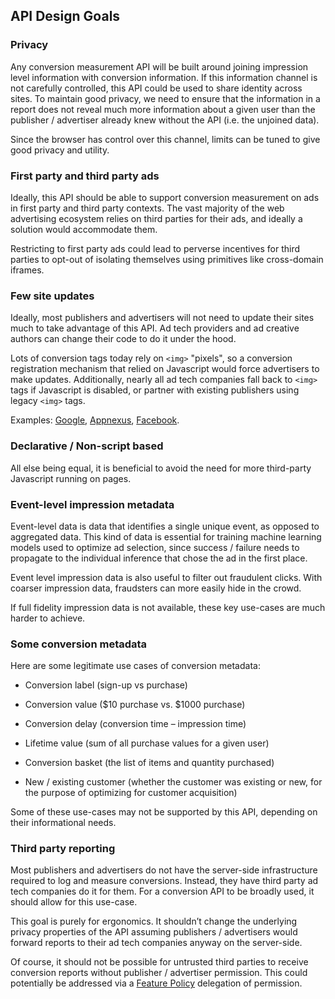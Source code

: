 API Design Goals
----------------

### Privacy

Any conversion measurement API will be built around joining impression level information with conversion information. If this information channel is not carefully controlled, this API could be used to share identity across sites. To maintain good privacy, we need to ensure that the information in a report does not reveal much more information about a given user than the publisher / advertiser already knew without the API (i.e. the unjoined data).

Since the browser has control over this channel, limits can be tuned to give good privacy and utility.

### First party and third party ads

Ideally, this API should be able to support conversion measurement on ads in first party and third party contexts. The vast majority of the web advertising ecosystem relies on third parties for their ads, and ideally a solution would accommodate them.

Restricting to first party ads could lead to perverse incentives for third parties to opt-out of isolating themselves using primitives like cross-domain iframes.

### Few site updates

Ideally, most publishers and advertisers will not need to update their sites much to take advantage of this API. Ad tech providers and ad creative authors can change their code to do it under the hood.

Lots of conversion tags today rely on `<img>` "pixels", so a conversion registration mechanism that relied on Javascript would force advertisers to make updates. Additionally, nearly all ad tech companies fall back to `<img>` tags if Javascript is disabled, or partner with existing publishers using legacy `<img>` tags.

Examples: [Google](https://support.google.com/admanager/answer/2499318), [Appnexus](https://wiki.appnexus.com/display/api/Conversion+Pixel+Service), [Facebook](https://developers.facebook.com/docs/facebook-pixel/implementation#base-code).

### Declarative / Non-script based

All else being equal, it is beneficial to avoid the need for more third-party Javascript running on pages.

### Event-level impression metadata

Event-level data is data that identifies a single unique event, as opposed to aggregated data. This kind of data is essential for training machine learning models used to optimize ad selection, since success / failure needs to propagate to the individual inference that chose the ad in the first place.

Event level impression data is also useful to filter out fraudulent clicks. With coarser impression data, fraudsters can more easily hide in the crowd.

If full fidelity impression data is not available, these key use-cases are much harder to achieve.

### Some conversion metadata

Here are some legitimate use cases of conversion metadata:

-   Conversion label (sign-up vs purchase)

-   Conversion value ($10 purchase vs. $1000 purchase)

-   Conversion delay (conversion time – impression time)

-   Lifetime value (sum of all purchase values for a given user)

-   Conversion basket (the list of items and quantity purchased)

-   New / existing customer (whether the customer was existing or new, for the purpose of optimizing for customer acquisition)

Some of these use-cases may not be supported by this API, depending on their informational needs.

### Third party reporting

Most publishers and advertisers do not have the server-side infrastructure required to log and measure conversions. Instead, they have third party ad tech companies do it for them. For a conversion API to be broadly used, it should allow for this use-case.

This goal is purely for ergonomics. It shouldn’t change the underlying privacy properties of the API assuming publishers / advertisers would forward reports to their ad tech companies anyway on the server-side.

Of course, it should not be possible for untrusted third parties to receive conversion reports without publisher / advertiser permission. This could potentially be addressed via a [Feature Policy](https://w3c.github.io/webappsec-feature-policy/) delegation of permission.
